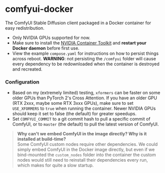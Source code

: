 # comfyui-docker

The ComfyUI Stable Diffusion client packaged in a Docker container for easy redistribution.

- Only NVIDIA GPUs supported for now.
- Make sure to install the [NVIDIA Container Toolkit](https://docs.nvidia.com/datacenter/cloud-native/container-toolkit/latest/index.html) and **restart your Docker daemon** before first use.
- View the example `compose.yaml` for instructions on how to persist things across reboot. **WARNING**: not persisting the `/comfyui` folder will cause every dependency to be redownloaded when the container is destroyed and recreated.

### Configuration

- Based on my (extremely limited) testing, `xformers` can be faster on some older GPUs than PyTorch 2's Cross Attention. If you have an older GPU (RTX 2xxx, maybe some RTX 3xxx GPUs), make sure to set `USE_XFORMERS` to `true` when running the container. Newer NVIDIA GPUs should keep it set to false (the default) for greater speedups.
- Set `COMFYUI_COMMIT` to a git commit hash to pull a specific commit of ComfyUI, or to `master` (the default) to pull the latest version of ComfyUI.

> **Why can't we embed ComfyUI in the image directly? Why is it installed at build-time?**  
> Some ComfyUI custom nodes require other dependencies. We could simply embed ComfyUI in the Docker image directly, but even if we bind-mounted the `custom_nodes` folder into the container the custom nodes would still need to reinstall their dependencies every run, which makes for quite a slow startup.
